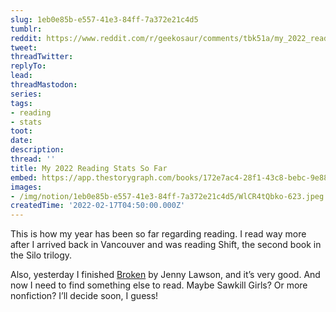 ```yaml
---
slug: 1eb0e85b-e557-41e3-84ff-7a372e21c4d5
tumblr:
reddit: https://www.reddit.com/r/geekosaur/comments/tbk51a/my_2022_reading_stats_so_far/
tweet:
threadTwitter:
replyTo:
lead:
threadMastodon:
series:
tags:
- reading
- stats
toot:
date:
description:
thread: ''
title: My 2022 Reading Stats So Far
embed: https://app.thestorygraph.com/books/172e7ac4-28f1-43c8-bebc-9e88b04a8eac
images:
- /img/notion/1eb0e85b-e557-41e3-84ff-7a372e21c4d5/WlCR4tQbko-623.jpeg
createdTime: '2022-02-17T04:50:00.000Z'
---
```


This is how my year has been so far regarding reading. I read way more after I arrived back in Vancouver and was reading Shift, the second book in the Silo trilogy.

Also, yesterday I finished [Broken](https://www.goodreads.com/book/show/54305363-broken) by Jenny Lawson, and it’s very good. And now I need to find something else to read. Maybe Sawkill Girls? Or more nonfiction? I’ll decide soon, I guess!